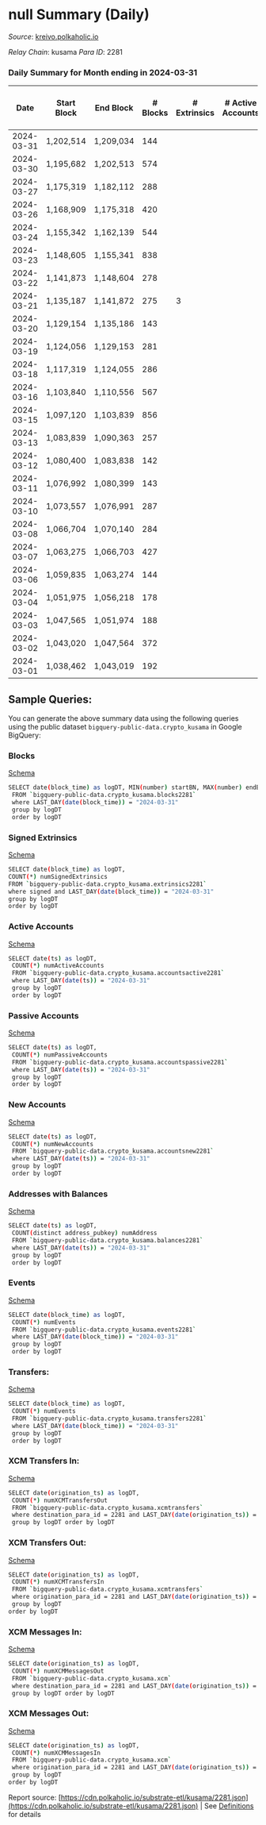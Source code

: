 # null Summary (Daily)

_Source_: [kreivo.polkaholic.io](https://kreivo.polkaholic.io)

*Relay Chain*: kusama
*Para ID*: 2281



### Daily Summary for Month ending in 2024-03-31


| Date    | Start Block | End Block | # Blocks | # Extrinsics | # Active Accounts | # Passive Accounts | # New Accounts | # Addresses | # Events  | # Transfers ($USD) | # XCM Transfers In ($USD) | # XCM Transfers Out ($USD) | # XCM In | # XCM Out | Issues |
|---------|-------------|-----------|----------|--------------|-------------------|--------------------|----------------|-------------|-----------|--------------------|---------------------------|----------------------------|----------|-----------|--------|
| 2024-03-31 | 1,202,514 | 1,209,034 | 144 |  |  |  |  | 5 | 288 |   |   |   |  |  |  |
| 2024-03-30 | 1,195,682 | 1,202,513 | 574 |  |  |  |  |  | 1,149 |   |   |   |  |  |  |
| 2024-03-27 | 1,175,319 | 1,182,112 | 288 |  |  |  |  |  | 576 |   |   |   |  |  |  |
| 2024-03-26 | 1,168,909 | 1,175,318 | 420 |  |  |  |  | 3 | 841 |   |   |   |  |  |  |
| 2024-03-24 | 1,155,342 | 1,162,139 | 544 |  |  |  |  |  | 1,088 |   |   |   |  |  |  |
| 2024-03-23 | 1,148,605 | 1,155,341 | 838 |  |  |  |  |  | 1,677 |   |   |   |  |  |  |
| 2024-03-22 | 1,141,873 | 1,148,604 | 278 |  |  |  |  |  | 556 |   |   |   |  |  |  |
| 2024-03-21 | 1,135,187 | 1,141,872 | 275 | 3 |  |  |  |  | 575 | 3  |   |   |  |  |  |
| 2024-03-20 | 1,129,154 | 1,135,186 | 143 |  |  |  |  |  | 286 |   |   |   |  |  |  |
| 2024-03-19 | 1,124,056 | 1,129,153 | 281 |  |  |  |  |  | 562 |   |   |   |  |  |  |
| 2024-03-18 | 1,117,319 | 1,124,055 | 286 |  |  |  |  |  | 572 |   |   |   |  |  |  |
| 2024-03-16 | 1,103,840 | 1,110,556 | 567 |  |  |  |  |  | 1,135 |   |   |   |  |  |  |
| 2024-03-15 | 1,097,120 | 1,103,839 | 856 |  |  |  |  | 4 | 1,712 |   |   |   |  |  |  |
| 2024-03-13 | 1,083,839 | 1,090,363 | 257 |  |  |  |  |  | 514 |   |   |   |  |  |  |
| 2024-03-12 | 1,080,400 | 1,083,838 | 142 |  |  |  |  | 4 | 284 |   |   |   |  |  |  |
| 2024-03-11 | 1,076,992 | 1,080,399 | 143 |  |  |  |  |  | 286 |   |   |   |  |  |  |
| 2024-03-10 | 1,073,557 | 1,076,991 | 287 |  |  |  |  |  | 574 |   |   |   |  |  |  |
| 2024-03-08 | 1,066,704 | 1,070,140 | 284 |  |  |  |  |  | 568 |   |   |   |  |  |  |
| 2024-03-07 | 1,063,275 | 1,066,703 | 427 |  |  |  |  |  | 854 |   |   |   |  |  |  |
| 2024-03-06 | 1,059,835 | 1,063,274 | 144 |  |  |  |  |  | 288 |   |   |   |  |  |  |
| 2024-03-04 | 1,051,975 | 1,056,218 | 178 |  |  |  |  |  | 356 |   |   |   |  |  |  |
| 2024-03-03 | 1,047,565 | 1,051,974 | 188 |  |  |  |  |  | 376 |   |   |   |  |  |  |
| 2024-03-02 | 1,043,020 | 1,047,564 | 372 |  |  |  |  |  | 744 |   |   |   |  |  |  |
| 2024-03-01 | 1,038,462 | 1,043,019 | 192 |  |  |  |  |  | 384 |   |   |   |  |  |  |

## Sample Queries:
You can generate the above summary data using the following queries using the public dataset `bigquery-public-data.crypto_kusama` in Google BigQuery:


### Blocks 

[Schema](https://github.com/colorfulnotion/substrate-etl/blob/main/schema/blocks.json)

```bash
SELECT date(block_time) as logDT, MIN(number) startBN, MAX(number) endBN, COUNT(*) numBlocks 
 FROM `bigquery-public-data.crypto_kusama.blocks2281`  
 where LAST_DAY(date(block_time)) = "2024-03-31" 
 group by logDT 
 order by logDT
```

### Signed Extrinsics 

[Schema](https://github.com/colorfulnotion/substrate-etl/blob/main/schema/extrinsics.json)

```bash
SELECT date(block_time) as logDT, 
COUNT(*) numSignedExtrinsics 
FROM `bigquery-public-data.crypto_kusama.extrinsics2281`  
where signed and LAST_DAY(date(block_time)) = "2024-03-31" 
group by logDT 
order by logDT
```

### Active Accounts 

[Schema](https://github.com/colorfulnotion/substrate-etl/blob/main/schema/accountsactive.json)

```bash
SELECT date(ts) as logDT, 
 COUNT(*) numActiveAccounts 
 FROM `bigquery-public-data.crypto_kusama.accountsactive2281` 
 where LAST_DAY(date(ts)) = "2024-03-31" 
 group by logDT 
 order by logDT
```

### Passive Accounts 

[Schema](https://github.com/colorfulnotion/substrate-etl/blob/main/schema/accountspassive.json)

```bash
SELECT date(ts) as logDT, 
 COUNT(*) numPassiveAccounts 
 FROM `bigquery-public-data.crypto_kusama.accountspassive2281` 
 where LAST_DAY(date(ts)) = "2024-03-31" 
 group by logDT 
 order by logDT
```

### New Accounts 

[Schema](https://github.com/colorfulnotion/substrate-etl/blob/main/schema/accountsnew.json)

```bash
SELECT date(ts) as logDT, 
 COUNT(*) numNewAccounts 
 FROM `bigquery-public-data.crypto_kusama.accountsnew2281` 
 where LAST_DAY(date(ts)) = "2024-03-31" 
 group by logDT
 order by logDT
```

### Addresses with Balances 

[Schema](https://github.com/colorfulnotion/substrate-etl/blob/main/schema/balances.json)

```bash
SELECT date(ts) as logDT,
 COUNT(distinct address_pubkey) numAddress 
 FROM `bigquery-public-data.crypto_kusama.balances2281` 
 where LAST_DAY(date(ts)) = "2024-03-31" 
 group by logDT 
 order by logDT
```

### Events 

[Schema](https://github.com/colorfulnotion/substrate-etl/blob/main/schema/events.json)

```bash
SELECT date(block_time) as logDT, 
 COUNT(*) numEvents 
 FROM `bigquery-public-data.crypto_kusama.events2281` 
 where LAST_DAY(date(block_time)) = "2024-03-31" 
 group by logDT 
 order by logDT
```

### Transfers:

[Schema](https://github.com/colorfulnotion/substrate-etl/blob/main/schema/transfers.json)

```bash
SELECT date(block_time) as logDT, 
 COUNT(*) numEvents 
 FROM `bigquery-public-data.crypto_kusama.transfers2281` 
 where LAST_DAY(date(block_time)) = "2024-03-31" 
 group by logDT 
 order by logDT
```

### XCM Transfers In: 

[Schema](https://github.com/colorfulnotion/substrate-etl/blob/main/schema/xcmtransfers.json)

```bash
SELECT date(origination_ts) as logDT, 
 COUNT(*) numXCMTransfersOut 
 FROM `bigquery-public-data.crypto_kusama.xcmtransfers` 
 where destination_para_id = 2281 and LAST_DAY(date(origination_ts)) = "2024-03-31" 
 group by logDT order by logDT
```

### XCM Transfers Out: 

[Schema](https://github.com/colorfulnotion/substrate-etl/blob/main/schema/xcmtransfers.json)

```bash
SELECT date(origination_ts) as logDT, 
 COUNT(*) numXCMTransfersIn 
 FROM `bigquery-public-data.crypto_kusama.xcmtransfers` 
 where origination_para_id = 2281 and LAST_DAY(date(origination_ts)) = "2024-03-31" 
 group by logDT 
order by logDT
```

### XCM Messages In: 

[Schema](https://github.com/colorfulnotion/substrate-etl/blob/main/schema/xcm.json)

```bash
SELECT date(origination_ts) as logDT, 
 COUNT(*) numXCMMessagesOut 
 FROM `bigquery-public-data.crypto_kusama.xcm` 
 where destination_para_id = 2281 and LAST_DAY(date(origination_ts)) = "2024-03-31" 
 group by logDT order by logDT
```

### XCM Messages Out: 

[Schema](https://github.com/colorfulnotion/substrate-etl/blob/main/schema/xcm.json)

```bash
SELECT date(origination_ts) as logDT, 
 COUNT(*) numXCMMessagesIn 
 FROM `bigquery-public-data.crypto_kusama.xcm` 
 where origination_para_id = 2281 and LAST_DAY(date(origination_ts)) = "2024-03-31" 
 group by logDT 
order by logDT
```


Report source: [https://cdn.polkaholic.io/substrate-etl/kusama/2281.json](https://cdn.polkaholic.io/substrate-etl/kusama/2281.json) | See [Definitions](/DEFINITIONS.md) for details
